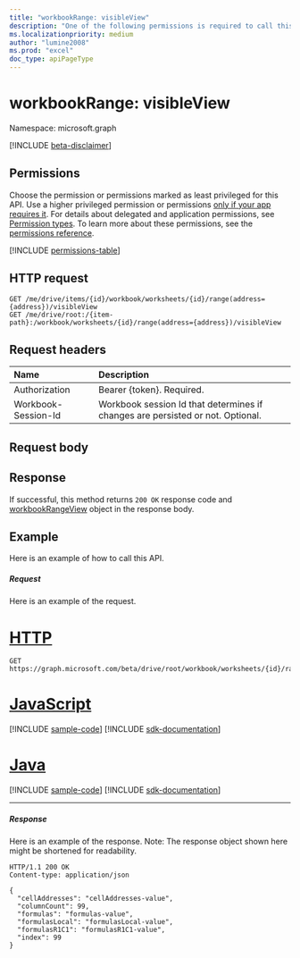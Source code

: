 ```yaml
---
title: "workbookRange: visibleView"
description: "One of the following permissions is required to call this API. To learn more, including how to choose permissions, see Permissions."
ms.localizationpriority: medium
author: "lumine2008"
ms.prod: "excel"
doc_type: apiPageType
---
```


# workbookRange: visibleView

Namespace: microsoft.graph

[!INCLUDE [beta-disclaimer](../../includes/beta-disclaimer.md)]

## Permissions
Choose the permission or permissions marked as least privileged for this API. Use a higher privileged permission or permissions [only if your app requires it](/graph/permissions-overview#best-practices-for-using-microsoft-graph-permissions). For details about delegated and application permissions, see [Permission types](/graph/permissions-overview#permission-types). To learn more about these permissions, see the [permissions reference](/graph/permissions-reference).

<!-- { "blockType": "permissions", "name": "workbookrange_visibleview" } -->
[!INCLUDE [permissions-table](../includes/permissions/workbookrange-visibleview-permissions.md)]

## HTTP request
<!-- { "blockType": "ignored" } -->
```http
GET /me/drive/items/{id}/workbook/worksheets/{id}/range(address={address})/visibleView
GET /me/drive/root:/{item-path}:/workbook/worksheets/{id}/range(address={address})/visibleView
```
## Request headers
| Name       | Description|
|:---------------|:----------|
| Authorization  | Bearer {token}. Required. |
| Workbook-Session-Id  | Workbook session Id that determines if changes are persisted or not. Optional.|

## Request body

## Response

If successful, this method returns `200 OK` response code and [workbookRangeView](../resources/workbookrangeview.md) object in the response body.

## Example
Here is an example of how to call this API.
##### Request
Here is an example of the request.

# [HTTP](#tab/http)
<!-- {
  "blockType": "request",
  "name": "workbookrange_visibleview"
}-->
```msgraph-interactive
GET https://graph.microsoft.com/beta/drive/root/workbook/worksheets/{id}/range(address='A1:Z10')/visibleView
```

# [JavaScript](#tab/javascript)
[!INCLUDE [sample-code](../includes/snippets/javascript/workbookrange-visibleview-javascript-snippets.md)]
[!INCLUDE [sdk-documentation](../includes/snippets/snippets-sdk-documentation-link.md)]

# [Java](#tab/java)
[!INCLUDE [sample-code](../includes/snippets/java/workbookrange-visibleview-java-snippets.md)]
[!INCLUDE [sdk-documentation](../includes/snippets/snippets-sdk-documentation-link.md)]

---

##### Response
Here is an example of the response. Note: The response object shown here might be shortened for readability.
<!-- {
  "blockType": "response",
  "truncated": true,
  "@odata.type": "microsoft.graph.workbookRangeView"
} -->
```http
HTTP/1.1 200 OK
Content-type: application/json

{
  "cellAddresses": "cellAddresses-value",
  "columnCount": 99,
  "formulas": "formulas-value",
  "formulasLocal": "formulasLocal-value",
  "formulasR1C1": "formulasR1C1-value",
  "index": 99
}
```


